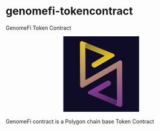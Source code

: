 # genomefi-tokencontract
GenomeFi Token Contract

<p align="center">
  <img src="assets/logo/gemomefi_logo.png" width="200" alt="genomefi" />
</p>

GenomeFi contract is a Polygon chain base Token Contract
